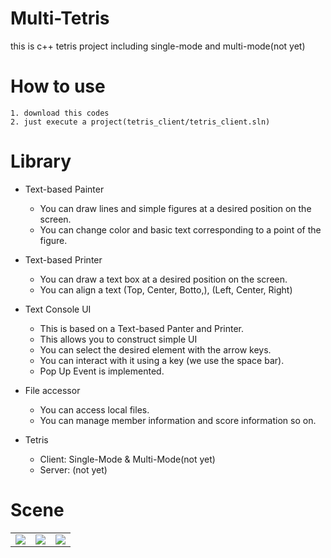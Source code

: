 # Multi-Tetris
this is c++ tetris project including single-mode and multi-mode(not yet)

# How to use
```
1. download this codes
2. just execute a project(tetris_client/tetris_client.sln)
```
# Library
* Text-based Painter
  * You can draw lines and simple figures at a desired position on the screen.
  * You can change color and basic text corresponding to a point of the figure.

* Text-based Printer
  * You can draw a text box at a desired position on the screen.
  * You can align a text (Top, Center, Botto,), (Left, Center, Right)

* Text Console UI
  * This is based on a Text-based Panter and Printer.
  * This allows you to construct simple UI  
  * You can select the desired element with the arrow keys.
  * You can interact with it using a key (we use the space bar).
  * Pop Up Event is implemented.
  
* File accessor
  * You can access local files.
  * You can manage member information and score information so on.
    
* Tetris
  * Client: Single-Mode & Multi-Mode(not yet)
  * Server: (not yet)
  
# Scene
<table>
  <tr>
    <td><img src="https://github.com/hoonisone/multi_tetris/assets/56896592/0ee814d0-ee34-4f28-940b-cff15acb6c9b"></td>
    <td><img src="https://github.com/hoonisone/multi_tetris/assets/56896592/d9e26926-3c06-4b53-887d-192fd1e8c378"></td>
    <td><img src="https://github.com/hoonisone/multi_tetris/assets/56896592/a14a5d84-9214-4ca1-a177-cf5d72a12c89"></td>
  
  <tr>
</table>
